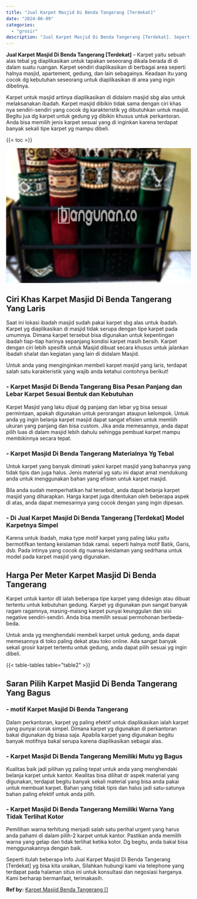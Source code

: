 ```yaml
---
title: "Jual Karpet Masjid Di Benda Tangerang [Terdekat]"
date: "2024-06-09"
categories: 
  - "grosir"
description: "Jual Karpet Masjid Di Benda Tangerang [Terdekat]. Seperti itulah beberapa Info Jual Karpet Masjid Di Benda Tangerang [Terdekat] yg bisa kita uraikan, Silah..."
---
```


**Jual Karpet Masjid Di Benda Tangerang \[Terdekat\]** – Karpet yaitu sebuah alas tebal yg diaplikasikan untuk tapakan seseorang dikala berada di di dalam suatu ruangan. Karpet sendiri diaplikasikan di berbagai area seperti halnya masjid, apartement, gedung, dan lain sebagainya. Keadaan itu yang cocok dg kebutuhan seseorang untuk diaplikasikan di area yang ingin dibelinya.

Karpet untuk masjid artinya diaplikasikan di didalam masjid sbg alas untuk melaksanakan ibadah. Karpet masjid dibikin tidak sama dengan ciri khas nya sendiri-sendiri yang cocok dg karakteristik yg dibutuhkan untuk masjid. Begitu jua dg karpet untuk gedung yg dibikin khusus untuk perkantoran. Anda bisa memilih jenis karpet sesuai yang di inginkan karena terdapat banyak sekali tipe karpet yg mampu dibeli.

{{< toc >}}

![Jual Karpet Masjid Di Benda Tangerang [Terdekat]](/images/grosir-karpet-murah-38.png)

## Ciri Khas Karpet Masjid Di Benda Tangerang Yang Laris

Saat ini lokasi ibadah masjid sudah pakai karpet sbg alas untuk ibadah. Karpet yg diaplikasikan di masjid tidak serupa dengan tipe karpet pada umumnya. Dimana karpet tersebut bisa digunakan untuk kepentingan ibadah tiap-tiap harinya sepanjang kondisi karpet masih bersih. Karpet dengan ciri lebih spesifik untuk Masjid dibuat secara khusus untuk jalankan ibadah shalat dan kegiatan yang lain di didalam Masjid.

Untuk anda yang menginginkan membeli karpet masjid yang laris, terdapat salah satu karakteristik yang wajib anda ketahui contohnya berikut!

### \- Karpet Masjid Di Benda Tangerang Bisa Pesan Panjang dan Lebar Karpet Sesuai Bentuk dan Kebutuhan

Karpet Masjid yang laku dijual dg panjang dan lebar yg bisa sesuai permintaan, apakah digunakan untuk perorangan ataupun kelompok. Untuk anda yg ingin belanja karpet masjid dapat sangat efisien untuk memliih ukuran yang panjang dan bisa custom. Jika anda memesannya, anda dapat pilih luas di dalam masjid lebih dahulu sehingga pembuat karpet mampu membikinnya secara tepat.

### \- Karpet Masjid Di Benda Tangerang Materialnya Yg Tebal

Untuk karpet yang banyak diminati yakni karpet masjid yang bahannya yang tidak tipis dan juga halus. Jenis material yg satu ini dapat amat mendukung anda untuk menggunakan bahan yang efisien untuk karpet masjid.

Bila anda sudah memperhatikan hal tersebut, anda dapat belanja karpet masjid yang diharapkan. Harga karpet juga ditentukan oleh beberapa aspek di atas, anda dapat memesannya yang cocok dengan yang ingin dipesan.

### \- Di Jual Karpet Masjid Di Benda Tangerang \[Terdekat\] Model Karpetnya Simpel

Karena untuk ibadah, maka type motif karpet yang paling laku yaitu bermotifkan tentang keislaman tidak ramai. seperti halnya motif Batik, Garis, dsb. Pada intinya yang cocok dg nuansa keislaman yang sedrhana untuk model pada karpet masjid yang digunakan.

## Harga Per Meter Karpet Masjid Di Benda Tangerang

Karpet untuk kantor dll ialah beberapa tipe karpet yang didesign atau dibuat tertentu untuk kebutuhan gedung. Karpet yg digunakan pun sangat banyak ragam ragamnya, masing-maisng karpet punyai keunggulan dan sisi negative sendiri-sendiri. Anda bisa memilih sesuai permohonan berbeda-beda.

Untuk anda yg menghendaki membeli karpet untuk gedung, anda dapat memesannya di toko paling dekat atau toko online. Ada sangat banyak sekali grosir karpet tertentu untuk gedung, anda dapat pilih sesuai yg ingin dibeli.

{{< table-tables table="table2" >}}

## Saran Pilih Karpet Masjid Di Benda Tangerang Yang Bagus

### \- motif Karpet Masjid Di Benda Tangerang

Dalam perkantoran, karpet yg paling efektif untuk diaplikasikan ialah karpet yang punyai corak simpel. Dimana karpet yg digunakan di perkantoran bakal digunakan dg biasa saja. Apabila karpet yang digunakan begitu banyak motifnya bakal serupa karena diaplikasikan sebagai alas.

### \- Karpet Masjid Di Benda Tangerang Memiliki Mutu yg Bagus

Kualitas baik jadi pilihan yg paling tepat untuk anda yang menghendaki belanja karpet untuk kantor. Kwalitas bisa dilihat dr aspek material yang digunakan, terdapat begitu banyak sekali material yang bisa anda pakai untuk membuat karpet. Bahan yang tidak tipis dan halus jadi satu-satunya bahan paling efektif untuk anda pilih.

### \- Karpet Masjid Di Benda Tangerang Memiliki Warna Yang Tidak Terlihat Kotor

Pemilihan warna terhitung menjadi salah satu perihal urgent yang harus anda pahami di dalam pilih-2 karpet untuk kantor. Pastikan anda memilih warna yang gelap dan tidak terlihat ketika kotor. Dg begitu, anda bakal bisa menggunakannya dengan baik.

Seperti itulah beberapa Info Jual Karpet Masjid Di Benda Tangerang \[Terdekat\] yg bisa kita uraikan, Silahkan hubungi kami via telephone yang terdapat pada halaman situs ini untuk konsultasi dan negosiasi harganya. Kami berharap bermanfaat, terimakasih.

**Ref by:**  [Karpet Masjid Benda Tangerang []](https://id.wikipedia.org/wiki/Karpet)
